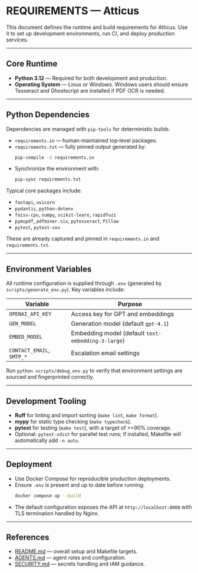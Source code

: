 # REQUIREMENTS — Atticus

This document defines the runtime and build requirements for Atticus.
Use it to set up development environments, run CI, and deploy production services.

---

## Core Runtime

* **Python 3.12** — Required for both development and production.
* **Operating System** — Linux or Windows. Windows users should ensure Tesseract and Ghostscript are installed if PDF OCR is needed.

---

## Python Dependencies

Dependencies are managed with `pip-tools` for deterministic builds.

* `requirements.in` — human-maintained top‑level packages.
* `requirements.txt` — fully pinned output generated by:
  ```bash
  pip-compile -U requirements.in
  ```
* Synchronize the environment with:
  ```bash
  pip-sync requirements.txt
  ```

Typical core packages include:
* `fastapi`, `uvicorn`
* `pydantic`, `python-dotenv`
* `faiss-cpu`, `numpy`, `scikit-learn`, `rapidfuzz`
* `pymupdf`, `pdfminer.six`, `pytesseract`, `Pillow`
* `pytest`, `pytest-cov`

These are already captured and pinned in `requirements.in` and `requirements.txt`.

---

## Environment Variables

All runtime configuration is supplied through `.env` (generated by `scripts/generate_env.py`).
Key variables include:

| Variable | Purpose |
|----------|--------|
| `OPENAI_API_KEY` | Access key for GPT and embeddings |
| `GEN_MODEL` | Generation model (default `gpt-4.1`) |
| `EMBED_MODEL` | Embedding model (default `text-embedding-3-large`) |
| `CONTACT_EMAIL`, `SMTP_*` | Escalation email settings |

Run `python scripts/debug_env.py` to verify that environment settings are sourced and fingerprinted correctly.

---

## Development Tooling

* **Ruff** for linting and import sorting (`make lint`, `make format`).
* **mypy** for static type checking (`make typecheck`).
* **pytest** for testing (`make test`), with a target of >=90% coverage.
* Optional: `pytest-xdist` for parallel test runs; if installed, Makefile will automatically add `-n auto`.

---

## Deployment

* Use Docker Compose for reproducible production deployments.
* Ensure `.env` is present and up to date before running:
  ```bash
  docker compose up --build
  ```
* The default configuration exposes the API at `http://localhost:8000` with TLS termination handled by Nginx.

---

## References

* [README.md](README.md) — overall setup and Makefile targets.
* [AGENTS.md](AGENTS.md) — agent roles and configuration.
* [SECURITY.md](SECURITY.md) — secrets handling and IAM guidance.
